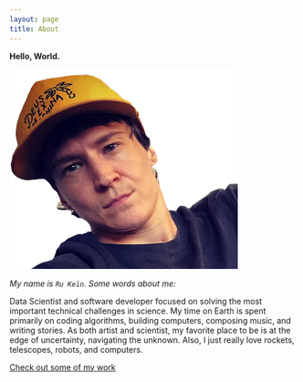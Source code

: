 ```yaml
---
layout: page
title: About
---
```


**Hello, World.**


![Ru Kein](/assets/images/alphasentaurii-sm.png)


_My name is `Ru Keïn`. Some words about me:_


Data Scientist and software developer focused on solving the most important technical challenges in science. My time on Earth is spent primarily on coding algorithms, building computers, composing music, and writing stories. As both artist and scientist, my favorite place to be is at the edge of uncertainty, navigating the unknown. Also, I just really love rockets, telescopes, robots, and computers.

[Check out some of my work](/projects.html)